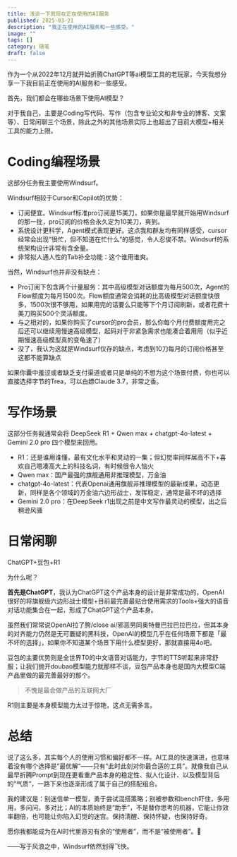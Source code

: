 ```yaml
---
title: 浅谈一下我现在正在使用的AI服务
published: 2025-03-21
description: "我正在使用的AI服务和一些感受。"
image: ""
tags: []
category: 随笔
draft: false
---
```


作为一个从2022年12月就开始折腾ChatGPT等ai模型工具的老玩家，今天我想分享一下我目前正在使用的AI服务和一些感受。

首先，我们都会在哪些场景下使用AI模型？

对于我自己，主要是Coding写代码、写作（包含专业论文和非专业的博客、文案等）、日常闲聊三个场景，除此之外的其他场景实际上也超出了目前大模型+相关工具的能力上限。

# Coding编程场景

这部分任务我主要使用Windsurf。

Windsurf相较于Cursor和Copilot的优势：

- 订阅便宜。Windsurf标准pro订阅是15美刀，如果你是最早就开始用Windsurf的那一批，pro订阅的价格会永久定为10美刀，爽到。
- 系统设计更科学，Agent模式表现更好。这点我和群友均有同样感受，cursor经常会出现“很忙，但不知道在忙什么”的感觉，令人忍俊不禁。Windsurf的系统架构设计非常有含金量。
- 非常拟人通人性的Tab补全功能：这个谁用谁爽。

当然，Windsurf也并非没有缺点：

- Pro订阅下包含两个计量服务：其中高级模型对话额度为每月500次，Agent的Flow额度为每月1500次。Flow额度通常会消耗的比高级模型对话额度快很多，1500次很不够用，如果用完的话要么只能等下个月订阅刷新，或者花费十美刀购买500个灵活额度。
- 与之相对的，如果你购买了cursor的pro会员，那么你每个月付费额度用完之后还可以继续用慢速高级模型，起码对于非紧急需求也能凑合着用用（似乎近期慢速高级模型真的变龟速了）
- 没了，我认为这就是Windsurf仅存的缺点，考虑到10刀每月的订阅价格甚至这都不能算缺点

如果你囊中羞涩或者缺乏支付渠道或者只是单纯的不想为这个场景付费，你也可以直接选择字节的Trea，可以白嫖Claude 3.7，非常之香。

# 写作场景

这部分任务我通常会将 DeepSeek R1 + Qwen max + chatgpt-4o-latest + Gemini 2.0 pro 四个模型来回用。

- R1：还是谁用谁懂，最有文化水平和灵动的一集；但幻觉率同样居高不下+喜欢自己嗯凑高大上的科技名词，有时候很令人恼火
- Qwen max：国产最强的旗舰通用非推理模型，万金油
- chatgpt-4o-latest：代表Openai通用旗舰非推理模型的最新成果，动态更新，同样是各个领域的万金油六边形战士，发挥稳定，通常是最不坏的选择
- Gemini 2.0 pro：在DeepSeek r1出现之前是中文写作最灵动的模型，出之后稍逊风骚

# 日常闲聊

ChatGPT+豆包+R1

为什么呢？

**首先是ChatGPT**，我认为ChatGPT这个产品本身的设计是非常成功的，OpenAI很好的将旗舰级六边形战士模型+目前最完善最贴合使用需求的Tools+强大的语音对话功能集合在一起，形成了ChatGPT这个产品本身。

虽然我们常常说OpenAI拉了胯/close ai/邪恶男同奥特曼巴拉巴拉巴拉，但其本身的对齐能力仍然是无可置疑的黑科技，OpenAI的模型几乎在任何场景下都是「最不坏的选择」，如果你不知道某个场景下用什么模型更好，那就直接用4o吧。

豆包的主要优势则是全世界T0的中文语音对话能力，字节的TTS听起来非常舒服；让我们抛开doubao模型能力就那样不谈，豆包产品本身也是国内大模型C端产品里做的最完善最好的那个。

> 不愧是最会做产品的互联网大厂
> 

R1则主要是本身模型能力太过于惊艳，这点无需多言。

# 总结

说了这么多，其实每个人的使用习惯和偏好都不一样。AI工具的快速演进，也意味着没有哪个选择是“最优解”——只有“此时此刻对你最合适的工具”。就像我自己从最早折腾Prompt到现在更看重产品本身的稳定性、拟人化设计、以及模型背后的“气质”，一路下来也逐渐形成了属于自己的搭配组合。

我的建议是：别迷信单一模型，勇于尝试混搭策略；别被参数和bench吓住，多用用，多问问，多对比；AI的本质始终是“助手”，不是替你思考的机器，它能让你效率翻倍，也可能让你陷入幻觉的迷宫。保持清醒、保持怀疑，也保持好奇。

愿你我都能成为在AI时代里游刃有余的“使用者”，而不是“被使用者”。🌊

——写于风浪之中，Windsurf依然划得飞快。